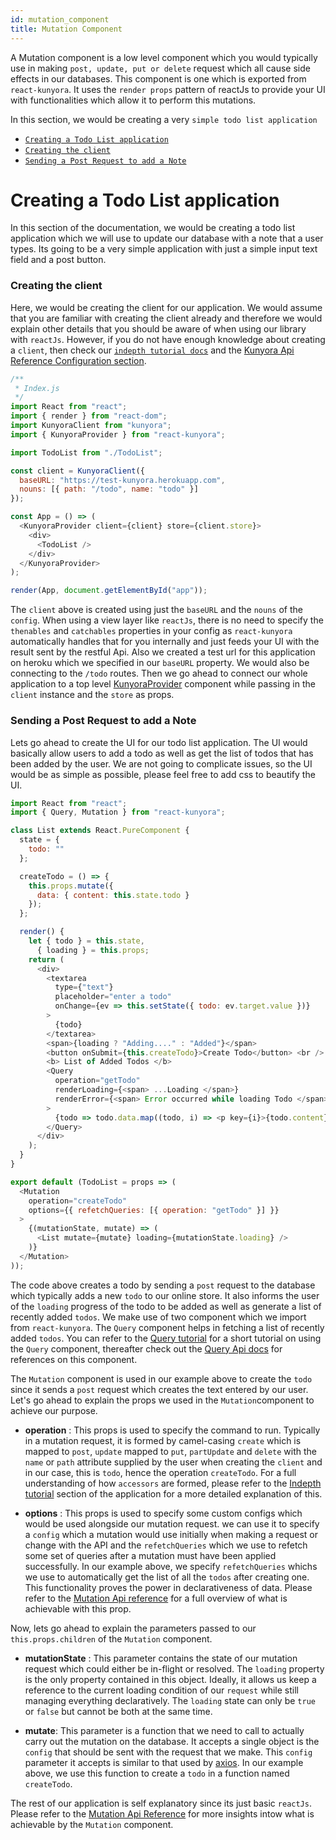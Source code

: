 ```yaml
---
id: mutation_component
title: Mutation Component
---
```


A Mutation component is a low level component which you would typically use in making `post, update, put or delete` request which all cause side effects in our databases. This component is one which is exported from `react-kunyora`. It uses the `render props` pattern of reactJs to provide your UI with functionalities which allow it to perform this mutations.

In this section, we would be creating a very `simple todo list application`

* [`Creating a Todo List application`](mutation_component.md#creating-a-todo-list-application)
* [`Creating the client`](mutation_component.md#creating-the-client)
* [`Sending a Post Request to add a Note`](mutation_component.md#sending-a-post-request-to-add-a-note)

# Creating a Todo List application

In this section of the documentation, we would be creating a todo list application which we will use to update our database with a note that a user types. Its going to be a very simple application with just a simple input text field and a post button.

### **Creating the client**

Here, we would be creating the client for our application. We would assume that you are familiar with creating the client already and therefore we would explain other details that you should be aware of when using our library with `reactJs`. However, if you do not have enough knowledge about creating a `client`, then check our [`indepth tutorial docs`](kunyora_tutorial.md) and the [Kunyora Api Reference Configuration section](kunyora_api_reference.md#client-configration).

```javascript
/**
 * Index.js
 */
import React from "react";
import { render } from "react-dom";
import KunyoraClient from "kunyora";
import { KunyoraProvider } from "react-kunyora";

import TodoList from "./TodoList";

const client = KunyoraClient({
  baseURL: "https://test-kunyora.herokuapp.com",
  nouns: [{ path: "/todo", name: "todo" }]
});

const App = () => (
  <KunyoraProvider client={client} store={client.store}>
    <div>
      <TodoList />
    </div>
  </KunyoraProvider>
);

render(App, document.getElementById("app"));
```

The `client` above is created using just the `baseURL` and the `nouns` of the `config`. When using a view layer like `reactJs`, there is no need to specify the `thenables` and `catchables` properties in your config as `react-kunyora` automatically handles that for you internally and just feeds your UI with the result sent by the restful Api.
Also we created a test url for this application on heroku which we specified in our `baseURL` property. We would also be connecting to the `/todo` routes. Then we go ahead to connect our whole application to a top level [KunyoraProvider](kunyora_provider_component.md) component while passing in the `client` instance and the `store` as props.

### **Sending a Post Request to add a Note**

Lets go ahead to create the UI for our todo list application. The UI would basically allow users to add a todo as well as get the list of todos that has been added by the user. We are not going to complicate issues, so the UI would be as simple as possible, please feel free to add css to beautify the UI.

```javascript
import React from "react";
import { Query, Mutation } from "react-kunyora";

class List extends React.PureComponent {
  state = {
    todo: ""
  };

  createTodo = () => {
    this.props.mutate({
      data: { content: this.state.todo }
    });
  };

  render() {
    let { todo } = this.state,
      { loading } = this.props;
    return (
      <div>
        <textarea
          type={"text"}
          placeholder="enter a todo"
          onChange={ev => this.setState({ todo: ev.target.value })}
        >
          {todo}
        </textarea>
        <span>{loading ? "Adding...." : "Added"}</span>
        <button onSubmit={this.createTodo}>Create Todo</button> <br />
        <b> List of Added Todos </b>
        <Query
          operation="getTodo"
          renderLoading={<span> ...Loading </span>}
          renderError={<span> Error occurred while loading Todo </span>}
        >
          {todo => todo.data.map((todo, i) => <p key={i}>{todo.content}</p>)}
        </Query>
      </div>
    );
  }
}

export default (TodoList = props => (
  <Mutation
    operation="createTodo"
    options={{ refetchQueries: [{ operation: "getTodo" }] }}
  >
    {(mutationState, mutate) => (
      <List mutate={mutate} loading={mutationState.loading} />
    )}
  </Mutation>
));
```

The code above creates a todo by sending a `post` request to the database which typically adds a new `todo` to our online store. It also informs the user of the `loading` progress of the todo to be added as well as generate a list of recently added `todos`. We make use of two component which we import from `react-kunyora`. The `Query` component helps in fetching a list of recently added `todos`. You can refer to the [Query tutorial](query_component.md) for a short tutorial on using the `Query` component, thereafter check out the [Query Api docs](query_component_api_overview.md) for references on this component.

The `Mutation` component is used in our example above to create the `todo` since it sends a `post` request which creates the text entered by our user. Let's go ahead to explain the props we used in the `Mutation`component to achieve our purpose.

* **operation** : This props is used to specify the command to run. Typically in a mutation request, it is formed by camel-casing `create` which is mapped to `post`, `update` mapped to `put`, `partUpdate` and `delete` with the `name` or `path` attribute supplied by the user when creating the `client` and in our case, this is `todo`, hence the operation `createTodo`. For a full understanding of how `accessors` are formed, please refer to the [Indepth tutorial](query_component.md) section of the application for a more detailed explanation of this.

* **options** : This props is used to specify some custom configs which would be used alongside our mutation request. we can use it to specify a `config` which a mutation would use initially when making a request or change with the API and the `refetchQueries` which we use to refetch some set of queries after a mutation must have been applied successfully. In our example above, we specify `refetchQueries` whichs we use to automatically get the list of all the `todos` after creating one. This functionality proves the power in declarativeness of data. Please refer to the [Mutation Api reference](mutation_component_api_overview.md) for a full overview of what is achievable with this prop.

Now, lets go ahead to explain the parameters passed to our `this.props.children` of the `Mutation` component.

* **mutationState** : This parameter contains the state of our mutation request which could either be in-flight or resolved. The `loading` property is the only property contained in this object. Ideally, it allows us keep a reference to the current loading condition of our `request` while still managing everything declaratively. The `loading` state can only be `true` or `false` but cannot be both at the same time.

* **mutate**: This parameter is a function that we need to call to actually carry out the mutation on the database. It accepts a single object is the `config` that should be sent with the request that we make. This `config` parameter it accepts is similar to that used by [axios](https://github.com/axios/axios/blob/master/README.md). In our example above, we use this function to create a `todo` in a function named `createTodo`.

The rest of our application is self explanatory since its just basic `reactJs`. Please refer to the [Mutation Api Reference](mutation_component_api_overview.md) for more insights intow what is achievable by the `Mutation` component.
